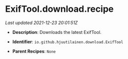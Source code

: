 # ExifTool.download.recipe

_Last updated 2021-12-23 20:01:51Z_

- **Description**: Downloads the latest ExifTool.

- **Identifier**: `io.github.hjuutilainen.download.ExifTool`

- **Parent Recipes**: `None`
